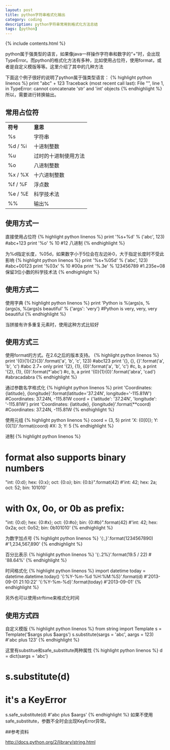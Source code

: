 ```yaml
---
layout: post
title: python字符串格式化输出
category: coding
description: python字符串常用到格式化方法总结
tags: [python]
---
```


{% include contents.html %}

python属于强类型的语言，如果像java一样操作字符串和数字的“+”时，会出现TypeError。而python的格式化方法有多种，比如使用占位符，使用format，或者是自定义模版等等。这里介绍了其中的几种方法

下面这个例子很好的说明了python属于强类型语言：
{% highlight python linenos %}
print "abc" + 123
Traceback (most recent call last):
  File "<stdin>", line 1, in <module>
TypeError: cannot concatenate 'str' and 'int' objects
{% endhighlight %}
所以，需要进行转换输出。


## 常用占位符

<table class="CodeRay">
  <tr>
    <td><strong>符号</strong></td>
    <td><strong>意思</strong></td>
  </tr>
  <tr>
    <td>%s</td>
    <td>字符串</td>
  </tr>
  <tr>
    <td>%d / %i</td>
    <td>十进制整数</td>
  </tr>
  <tr>
    <td>%u</td>
    <td>过时的十进制使用方法</td>
  </tr>
  <tr>
    <td>%o</td>
    <td>八进制整数</td>
  </tr>
  <tr>
    <td>%x / %X</td>
    <td>十六进制整数</td>
  </tr>
  <tr>
    <td>%f / %F</td>
    <td>浮点数</td>
  </tr>
  <tr>
    <td>%e / %E</td>
    <td>科学技术法</td>
  </tr>
  <tr>
    <td>%%</td>
    <td>输出%</td>
  </tr>
</table>

## 使用方式一
直接使用占位符
{% highlight python linenos %}
print '%s+%d' % ('abc', 123) #abc+123
print '%o' % 10 #12 八进制
{% endhighlight %}

为%d指定长度，%05d，如果数字小于5位会在左边补0，大于指定长度时不受此影响
{% highlight python linenos %}
print '%s+%05d' % ('abc', 123) #abc+00123
print '%03x' % 10 #00a
print '%.3e' % 123456789 #1.235e+08 保留3位小数的科学技术法
{% endhighlight %}

## 使用方式二
使用字典
{% highlight python linenos %}
print 'Python is %(args)s, %(args)s, %(args)s beautiful' % {'args': 'very'} #Python is very, very, very beautiful
{% endhighlight %}

当拼接有许多重复元素时，使用这种方式比较好

## 使用方式三
使用format的方式。在2.6之后的版本支持。
{% highlight python linenos %}
print '{0}{1}{2}{3}'.format('a', 'b', 'c', 123) #abc123
print '{}, {}, {}'.format('a', 'b', 'c') #abc 2.7+ only
print '{2}, {1}, {0}'.format('a', 'b', 'c') #c, b, a
print '{2}, {1}, {0}'.format(*'abc') #c, b, a
print '{0}{1}{0}'.format('abra', 'cad') #abracadabra
{% endhighlight %}

通过参数名字格式化
{% highlight python linenos %}
print 'Coordinates: {latitude}, {longitude}'.format(latitude='37.24N', longitude='-115.81W') #Coordinates: 37.24N, -115.81W
coord = {'latitude': '37.24N', 'longitude': '-115.81W'}
print 'Coordinates: {latitude}, {longitude}'.format(**coord) #Coordinates: 37.24N, -115.81W
{% endhighlight %}

使用元组
{% highlight python linenos %}
coord = (3, 5)
print 'X: {0[0]};  Y: {0[1]}'.format(coord) #X: 3;  Y: 5
{% endhighlight %}

进制
{% highlight python linenos %}
# format also supports binary numbers
"int: {0:d};  hex: {0:x};  oct: {0:o};  bin: {0:b}".format(42) #'int: 42;  hex: 2a;  oct: 52;  bin: 101010'

# with 0x, 0o, or 0b as prefix:
"int: {0:d};  hex: {0:#x};  oct: {0:#o};  bin: {0:#b}".format(42) #'int: 42;  hex: 0x2a;  oct: 0o52;  bin: 0b101010'
{% endhighlight %}

为数字加点号
{% highlight python linenos %}
'{:,}'.format(1234567890) #'1,234,567,890'
{% endhighlight %}

百分比表示
{% highlight python linenos %}
'{:.2%}'.format(19.5 / 22) # '88.64%'
{% endhighlight %}

时间格式化
{% highlight python linenos %}
import datetime
today = datetime.datetime.today()
'{:%Y-%m-%d %H:%M:%S}'.format(d) #'2013-09-01 21:10:22'
'{:%Y-%m-%d}'.format(today) #'2013-09-01'
{% endhighlight %}

另外也可以使用strftime来格式化时间

## 使用方式四
自定义模版
{% highlight python linenos %}
from string import Template
s = Template('$sargs plus $aargs')
s.substitute(sargs = 'abc', aargs = 123) #'abc plus 123'
{% endhighlight %}

这里有substitue和safe_substitute两种属性
{% highlight python linenos %}
d = dict(sargs = 'abc')
# s.substitute(d)
# it's a KeyError
s.safe_substitute(d) #'abc plus $aargs'
{% endhighlight %}
如果不使用safe_substitute，参数不全时会出现KeyError异常。

##参考资料

<http://docs.python.org/2/library/string.html>
